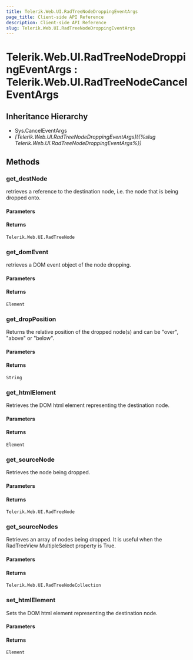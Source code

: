 ```yaml
---
title: Telerik.Web.UI.RadTreeNodeDroppingEventArgs 
page_title: Client-side API Reference
description: Client-side API Reference
slug: Telerik.Web.UI.RadTreeNodeDroppingEventArgs
---
```


# Telerik.Web.UI.RadTreeNodeDroppingEventArgs : Telerik.Web.UI.RadTreeNodeCancelEventArgs

## Inheritance Hierarchy

* Sys.CancelEventArgs
* *[Telerik.Web.UI.RadTreeNodeDroppingEventArgs]({%slug Telerik.Web.UI.RadTreeNodeDroppingEventArgs%})*


## Methods

### get_destNode

retrieves a reference to the destination node, i.e. the node that is being dropped onto.

#### Parameters

#### Returns

`Telerik.Web.UI.RadTreeNode` 

### get_domEvent

retrieves a DOM event object of the node dropping.

#### Parameters

#### Returns

`Element`

### get_dropPosition

Returns the relative position of the dropped node(s) and can be "over", "above" or "below". 

#### Parameters

#### Returns

`String` 

### get_htmlElement

Retrieves the DOM html element representing the destination node.

#### Parameters

#### Returns

`Element` 

### get_sourceNode

Retrieves the node being dropped.

#### Parameters

#### Returns

`Telerik.Web.UI.RadTreeNode` 

### get_sourceNodes

Retrieves an array of nodes being dropped. It is useful when the RadTreeView MultipleSelect property is True.

#### Parameters

#### Returns

`Telerik.Web.UI.RadTreeNodeCollection` 

### set_htmlElement

Sets the DOM html element representing the destination node.

#### Parameters

#### Returns

`Element` 


